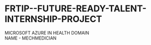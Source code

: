 # FRTIP--FUTURE-READY-TALENT-INTERNSHIP-PROJECT
MICROSOFT AZURE IN HEALTH DOMAIN  
NAME - MECHMEDICIAN
